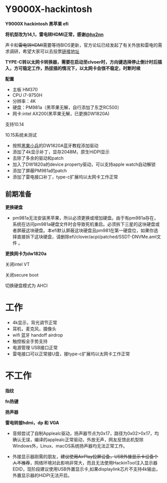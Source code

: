 # Y9000X-hackintosh

**Y9000X hackintosh 黑苹果 efi**

**将机型改为14,1，雷电转HDMI正常，感谢[@hx2nn](https://github.com/hx2nn)**

声卡和~~雷电转HDMI~~需要等待BIOS更新，官方论坛已经发起了有关外放和雷电的需求调研，希望大家可以去投票[链接地址](https://club.lenovo.com.cn/thread-5672284-1-1.html)

**TYPE-C转以太网卡转换器，需要在启动至clvoer时，方向键选择停止倒计时后插入，方可稳定工作，热拔插的情况下，以太网卡会很不稳定，时断时续**

**配置** 
* 主板 HM370
* CPU i7-9750H
* 分辨率：4K
* 硬盘：PM981a（黑苹果无解，自行添加了东芝RC500）
* 网卡:intel AX200(黑苹果无解，已更换DW1820A) 

支持10.14

10.15系统未测试

* 按照[黑果小兵](https://blog.daliansky.net/DW1820A_BCM94350ZAE-driver-inserts-the-correct-posture.html)的DW1820A蓝牙教程添加驱动
* 添加了4k显示补丁，显存2048M，原生HiDPI显示
* 去除了多余的驱动和patch
* 加入了DW1820a的device property驱动，可以支持apple watch自动解锁 
* 添加了屏蔽PM981a的patch
* 添加了雷电接口补丁，type-c扩展坞以太网卡工作正常



前期准备
---

**更换硬盘**

* pm981a无法安装黑苹果，所以必须更换或增加硬盘。由于有pm981a存在，系统在访问pm981a硬盘文件时会导致死机重启。必须拆下三星的这块硬盘或者屏蔽这块硬盘。本efi默认屏蔽这块硬盘且pm981在第一硬盘位，如果你选择直接拆下这块硬盘，请删除efi/clover/acpi/patched/SSDT-DNVMe.aml文件 。

**更换网卡为dw1820a**

关闭intel VT

关闭secure boot

切换硬盘模式为 AHCI


# 工作

* 4k显示，背光调节正常 
* 耳机，麦克风，摄像头
* wifi 蓝牙 handoff airdrop
* 触控板全手势支持
* 电源管理 USB接口正常
* 雷电接口可以正常接U盘，接type-c扩展坞以太网卡工作正常

# 不工作

**指纹**

**fn热键**

**扬声器**

**雷电转接hdmi，dp 和 VGA**

* 音频尝试了自制Applealc驱动，扬声器节点为0x17，路径为0x02>0x17，均确认无误，编译的applealc正常驱动，外放无声，网友反馈此机型除Windows外，Linux、macOS系统扬声器均无法正常工作。

* 外接显示器刚需的朋友，~~建议使用AirPlay投屏设备，USB外接显示卡设备个人不推荐~~，网络环境对此影响非常大，而且无法使用HackinTool注入显示器EDID，现阶段建议使用USB外置显示卡,如果displaylink芯片不支持4k输出，外置显示器的HiDPI无法开启。


